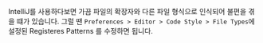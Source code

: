 IntelliJ를 사용하다보면 가끔 파일의 확장자와 다른 파일 형식으로 인식되어 불편을 겪을 떄가 있습니다. 그럴 땐 `Preferences > Editor > Code Style > File Types`에 설정된 Registeres Patterns 를 수정하면 됩니다.